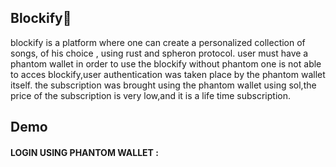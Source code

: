
<h2>Blockify🤖</h2>
blockify is a platform where one can create a personalized collection of songs, of his choice ,
using rust and spheron protocol. user must have a phantom wallet in order to use the blockify without phantom
one is not able to acces blockify,user authentication was taken place by the phantom wallet itself.
the subscription was brought using the phantom wallet using sol,the price of the subscription is very low,and it is a life time subscription.
<h2>Demo</h2>
<h4>LOGIN USING PHANTOM WALLET :</h4>
